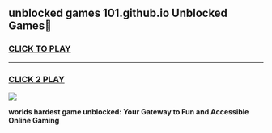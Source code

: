 
## unblocked games 101.github.io Unblocked Games👋
<h3>
<a href="https://premium.freeplayer.one?title=unblocked_games_101.github.io&ref=16F">CLICK TO PLAY</a></h3>
<hr>

<h3>
<a href="https://premium.freeplayer.one?title=unblocked_games_101.github.io&ref=16F">CLICK 2 PLAY</a>
  
</h3>

<a href="https://premium.freeplayer.one?title=unblocked_games_101.github.io&ref=16F/"><img src="https://clearcache.store/games.png"></a>


**worlds hardest game unblocked: Your Gateway to Fun and Accessible Online Gaming**

